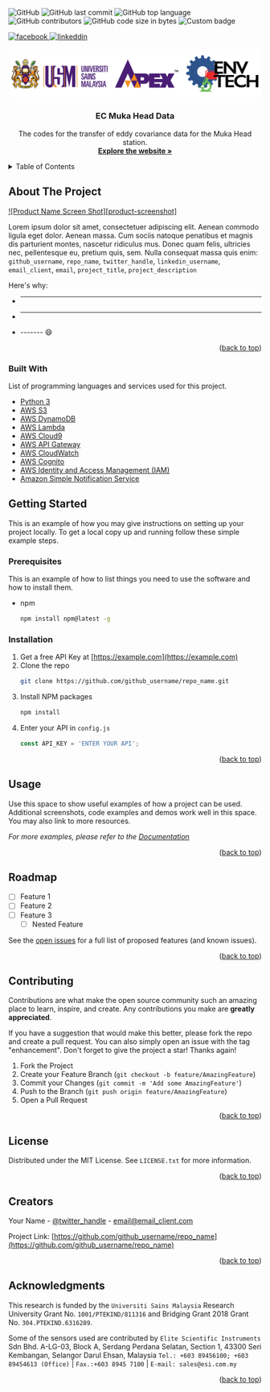 <!-- Badges -->
![GitHub](https://img.shields.io/github/license/AtmosferaUSM/ec_mukahead?label=license&logo=Github&style=flat-square)
![GitHub last commit](https://img.shields.io/github/last-commit/AtmosferaUSM/ec_mukahead?style=flat-square)
![GitHub top language](https://img.shields.io/github/languages/top/AtmosferaUSM/ec_mukahead?color=yellow&style=flat-square)
![GitHub contributors](https://img.shields.io/github/contributors/AtmosferaUSM/ec_mukahead?style=flat-square)
![GitHub code size in bytes](https://img.shields.io/github/languages/code-size/AtmosferaUSM/ec_mukahead?logo=Github&style=flat-square)
![Custom badge](https://img.shields.io/endpoint?url=https%3A%2F%2Fsn7hcohj4l.execute-api.us-west-2.amazonaws.com%2Fv1%2Fgithub&style=flat-square)

<a href="https://www.facebook.com/atmosphereInteraction" target="_blank">
    <img src="https://img.shields.io/badge/Facebook-1877F2?style=for-the-badge&logo=facebook&logoColor=white" alt="facebook">
</a>

<a href="https://www.facebook.com/atmosphereInteraction" target="_blank">
    <img src="https://img.shields.io/badge/LinkedIn-0077B5?style=for-the-badge&logo=linkedin&logoColor=white" alt="linkeddin">
</a>
  	

<div id="top"></div>

<!-- PROJECT LOGO -->
<br />
<div align="center">
  <a href="https://atmosfera.usm.my/index.html" target="_blank">
    <img src="https://github.com/AtmosferaUSM/ec_mukahead/blob/main/images/white-logo.jpg" alt="Logo">
  </a>

  <h3 align="center">EC Muka Head Data</h3>

  <p align="center">
    The codes for the transfer of eddy covariance data for the Muka Head station.
    <br />
    <a href="https://atmosfera.usm.my/index.html" target="_blank"><strong>Explore the website »</strong></a>
    <br />
  </p>
</div>



<!-- TABLE OF CONTENTS -->
<details>
  <summary>Table of Contents</summary>
  <ol>
    <li>
      <a href="#about-the-project">About The Project</a>
      <ul>
        <li><a href="#built-with">Built With</a></li>
      </ul>
    </li>
    <li>
      <a href="#getting-started">Getting Started</a>
      <ul>
        <li><a href="#prerequisites">Prerequisites</a></li>
        <li><a href="#installation">Installation</a></li>
      </ul>
    </li>
    <li><a href="#usage">Usage</a></li>
    <li><a href="#roadmap">Roadmap</a></li>
    <li><a href="#contributing">Contributing</a></li>
    <li><a href="#license">License</a></li>
    <li><a href="#contact">Contact</a></li>
    <li><a href="#acknowledgments">Acknowledgments</a></li>
  </ol>
</details>

<!-- ABOUT THE PROJECT -->
## About The Project

[![Product Name Screen Shot][product-screenshot]](https://example.com)

Lorem ipsum dolor sit amet, consectetuer adipiscing elit. Aenean commodo ligula eget dolor. Aenean massa. Cum sociis natoque penatibus et magnis dis parturient montes, nascetur ridiculus mus. Donec quam felis, ultricies nec, pellentesque eu, pretium quis, sem. Nulla consequat massa quis enim: `github_username`, `repo_name`, `twitter_handle`, `linkedin_username`, `email_client`, `email`, `project_title`, `project_description`

Here's why:
* -------
* -------
* ------- :smile:

<p align="right">(<a href="#top">back to top</a>)</p>

### Built With

List of programming languages and services used for this project.

* [Python 3](https://www.python.org/)
* [AWS S3](https://aws.amazon.com/s3/)
* [AWS DynamoDB](https://aws.amazon.com/dynamodb/)
* [AWS Lambda](https://aws.amazon.com/lambda/)
* [AWS Cloud9](https://aws.amazon.com/cloud9/)
* [AWS API Gateway](https://aws.amazon.com/api-gateway/)
* [AWS CloudWatch](https://aws.amazon.com/cloudwatch/)
* [AWS Cognito](https://aws.amazon.com/cognito/)
* [AWS Identity and Access Management (IAM)](https://aws.amazon.com/iam/)
* [Amazon Simple Notification Service](https://aws.amazon.com/sns/)


<!-- GETTING STARTED -->
## Getting Started

This is an example of how you may give instructions on setting up your project locally.
To get a local copy up and running follow these simple example steps.

### Prerequisites

This is an example of how to list things you need to use the software and how to install them.
* npm
  ```sh
  npm install npm@latest -g
  ```

### Installation

1. Get a free API Key at [https://example.com](https://example.com)
2. Clone the repo
   ```sh
   git clone https://github.com/github_username/repo_name.git
   ```
3. Install NPM packages
   ```sh
   npm install
   ```
4. Enter your API in `config.js`
   ```js
   const API_KEY = 'ENTER YOUR API';
   ```

<p align="right">(<a href="#top">back to top</a>)</p>



<!-- USAGE EXAMPLES -->
## Usage

Use this space to show useful examples of how a project can be used. Additional screenshots, code examples and demos work well in this space. You may also link to more resources.

_For more examples, please refer to the [Documentation](https://example.com)_

<p align="right">(<a href="#top">back to top</a>)</p>



<!-- ROADMAP -->
## Roadmap

- [ ] Feature 1
- [ ] Feature 2
- [ ] Feature 3
    - [ ] Nested Feature

See the [open issues](https://github.com/github_username/repo_name/issues) for a full list of proposed features (and known issues).

<p align="right">(<a href="#top">back to top</a>)</p>



<!-- CONTRIBUTING -->
## Contributing

Contributions are what make the open source community such an amazing place to learn, inspire, and create. Any contributions you make are **greatly appreciated**.

If you have a suggestion that would make this better, please fork the repo and create a pull request. You can also simply open an issue with the tag "enhancement".
Don't forget to give the project a star! Thanks again!

1. Fork the Project
2. Create your Feature Branch (`git checkout -b feature/AmazingFeature`)
3. Commit your Changes (`git commit -m 'Add some AmazingFeature'`)
4. Push to the Branch (`git push origin feature/AmazingFeature`)
5. Open a Pull Request

<p align="right">(<a href="#top">back to top</a>)</p>



<!-- LICENSE -->
## License

Distributed under the MIT License. See `LICENSE.txt` for more information.

<p align="right">(<a href="#top">back to top</a>)</p>



<!-- CONTACT -->
## Creators

Your Name - [@twitter_handle](https://twitter.com/twitter_handle) - email@email_client.com

Project Link: [https://github.com/github_username/repo_name](https://github.com/github_username/repo_name)

<p align="right">(<a href="#top">back to top</a>)</p>



<!-- ACKNOWLEDGMENTS -->
## Acknowledgments

This research is funded by the `Universiti Sains Malaysia` Research University Grant No. `1001/PTEKIND/811316` and Bridging Grant 2018 Grant No. `304.PTEKIND.6316289`.
      
Some of the sensors used are contributed by `Elite Scientific Instruments` Sdn Bhd. A-LG-03, Block A, Serdang Perdana Selatan, Section 1, 43300 Seri Kembangan, Selangor Darul Ehsan, Malaysia `Tel.: +603 89456100; +603 89454613 (Office)` | `Fax.:+603 8945 7100` | `E-mail: sales@esi.com.my`






<p align="right">(<a href="#top">back to top</a>)</p>



<!-- MARKDOWN LINKS & IMAGES -->
<!-- https://www.markdownguide.org/basic-syntax/#reference-style-links -->
[1]: <https://en.wikipedia.org/wiki/Hobbit#Lifestyle> "Hobbit lifestyles"


